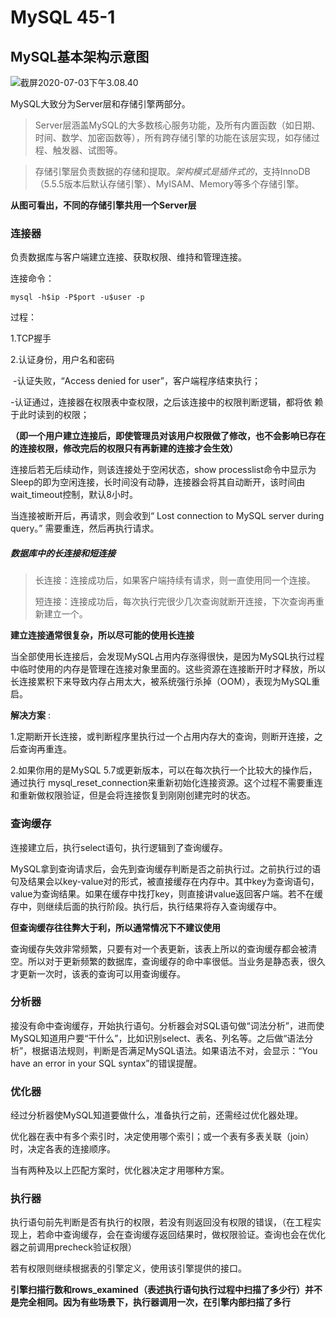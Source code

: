 # MySQL 45-1

## MySQL基本架构示意图

![截屏2020-07-03下午3.08.40](/Users/quyibo/Desktop/截屏2020-07-03下午3.08.40.png)

MySQL大致分为Server层和存储引擎两部分。

> Server层涵盖MySQL的大多数核心服务功能，及所有内置函数（如日期、时间、数学、加密函数等），所有跨存储引擎的功能在该层实现，如存储过程、触发器、试图等。

> 存储引擎层负责数据的存储和提取。_架构模式是插件式的_，支持InnoDB（5.5.5版本后默认存储引擎）、MyISAM、Memory等多个存储引擎。

__从图可看出，不同的存储引擎共用一个Server层__



### 连接器

负责数据库与客户端建立连接、获取权限、维持和管理连接。

连接命令：

```mssql
mysql -h$ip -P$port -u$user -p
```

过程：

1.TCP握手

2.认证身份，用户名和密码

​	-认证失败，“Access denied for user”，客户端程序结束执行；

​	-认证通过，连接器在权限表中查权限，之后该连接中的权限判断逻辑，都将依	赖于此时读到的权限；

__（即一个用户建立连接后，即使管理员对该用户权限做了修改，也不会影响已存在的连接权限，修改完后的权限只有再新建的连接才会生效）__



连接后若无后续动作，则该连接处于空闲状态，show processlist命令中显示为Sleep的即为空闲连接，长时间没有动静，连接器会将其自动断开，该时间由wait_timeout控制，默认8小时。

当连接被断开后，再请求，则会收到“ Lost connection to MySQL server during query。” 需要重连，然后再执行请求。

##### 数据库中的长连接和短连接

> 长连接：连接成功后，如果客户端持续有请求，则一直使用同一个连接。
>
> 短连接：连接成功后，每次执行完很少几次查询就断开连接，下次查询再重新建立一个。

__建立连接通常很复杂，所以尽可能的使用长连接__

当全部使用长连接后，会发现MySQL占用内存涨得很快，是因为MySQL执行过程中临时使用的内存是管理在连接对象里面的。这些资源在连接断开时才释放，所以长连接累积下来导致内存占用太大，被系统强行杀掉（OOM），表现为MySQL重启。

__解决方案__ :

1.定期断开长连接，或判断程序里执行过一个占用内存大的查询，则断开连接，之后查询再重连。

2.如果你用的是MySQL 5.7或更新版本，可以在每次执行一个比较大的操作后，通过执行 mysql_reset_connection来重新初始化连接资源。这个过程不需要重连和重新做权限验证，但是会将连接恢复到刚刚创建完时的状态。

### 查询缓存

连接建立后，执行select语句，执行逻辑到了查询缓存。

MySQL拿到查询请求后，会先到查询缓存判断是否之前执行过。之前执行过的语句及结果会以key-value对的形式，被直接缓存在内存中。其中key为查询语句，value为查询结果。如果在缓存中找打key，则直接讲value返回客户端。若不在缓存中，则继续后面的执行阶段。执行后，执行结果将存入查询缓存中。

__但查询缓存往往弊大于利，所以通常情况下不建议使用__

查询缓存失效非常频繁，只要有对一个表更新，该表上所以的查询缓存都会被清空。所以对于更新频繁的数据库，查询缓存的命中率很低。当业务是静态表，很久才更新一次时，该表的查询可以用查询缓存。

### 分析器

接没有命中查询缓存，开始执行语句。分析器会对SQL语句做“词法分析”，进而使MySQL知道用户要“干什么”，比如识别select、表名、列名等。之后做“语法分析”，根据语法规则，判断是否满足MySQL语法。如果语法不对，会显示：“You have an error in your SQL syntax”的错误提醒。

### 优化器

经过分析器使MySQL知道要做什么，准备执行之前，还需经过优化器处理。

优化器在表中有多个索引时，决定使用哪个索引；或一个表有多表关联（join）时，决定各表的连接顺序。

当有两种及以上匹配方案时，优化器决定才用哪种方案。

### 执行器

执行语句前先判断是否有执行的权限，若没有则返回没有权限的错误，（在工程实现上，若命中查询缓存，会在查询缓存返回结果时，做权限验证。查询也会在优化器之前调用precheck验证权限）

若有权限则继续根据表的引擎定义，使用该引擎提供的接口。

__引擎扫描行数和rows_examined（表述执行语句执行过程中扫描了多少行）并不是完全相同。因为有些场景下，执行器调用一次，在引擎内部扫描了多行__

